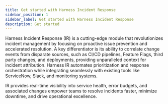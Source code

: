 ```yaml
---
title: Get started with Harness Incident Response
sidebar_position: 1
sidebar_label: Get started with Harness Incident Response
description: Get started
---
```


Harness Incident Response (IR) is a cutting-edge module that revolutionizes incident management by focusing on proactive issue prevention and accelerated resolution. A key differentiator is its ability to correlate change events from disparate sources, such as CI/CD pipelines, Feature Flags, third party changes, and deployments, providing unparalleled context for incident attribution. Harness IR automates prioritization and response orchestration while integrating seamlessly with existing tools like ServiceNow, Slack, and monitoring systems. 

IR provides real-time visibility into service health, error budgets, and associated changes empower teams to resolve incidents faster, minimize downtime, and drive operational excellence.